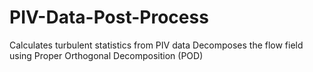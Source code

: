 # PIV-Data-Post-Process
Calculates turbulent statistics from PIV data
Decomposes the flow field using Proper Orthogonal Decomposition (POD)

